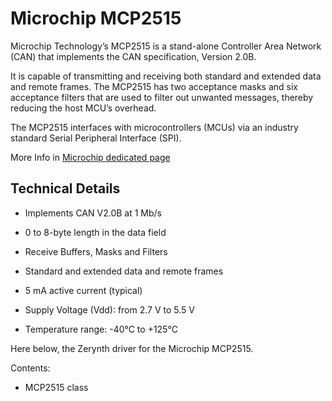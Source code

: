 # Microchip MCP2515

Microchip Technology’s MCP2515 is a stand-alone Controller Area Network (CAN) that implements the CAN specification, Version 2.0B.

It is capable of transmitting and receiving both standard and extended data and remote frames. The MCP2515 has two acceptance masks and six acceptance filters that are used to filter out unwanted messages, thereby reducing the host MCU’s overhead.

The MCP2515 interfaces with microcontrollers (MCUs) via an industry standard Serial Peripheral Interface (SPI).

More Info in [Microchip dedicated page](http://www.microchip.com/wwwproducts/en/MCP2515)

## Technical Details


* Implements CAN V2.0B at 1 Mb/s


* 0 to 8-byte length in the data field


* Receive Buffers, Masks and Filters


* Standard and extended data and remote frames


* 5 mA active current (typical)


* Supply Voltage (Vdd): from 2.7 V to 5.5 V


* Temperature range: -40°C to +125°C

Here below, the Zerynth driver for the Microchip MCP2515.

Contents:


* MCP2515 class
